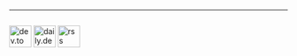 
---

<p style='display:flex; gap:4rem'>
	
<a href="https://dev.to/vyshnavprasad" target="blank"><img align="center" src="public/static/svg/dev-to.svg" alt="dev.to" height="40" width="40" /></a>
<a href="https://app.daily.dev/vyshnavprasad" target="blank"><img align="center" src="public/static/svg/daily-dev.svg" alt="daily.dev" height="40" width="40" /></a>
<a href="https://vyshnavprasad.pages.dev/rss.xml" target="blank"><img align="center" src="public/static/svg/rss.svg" alt="rss" height="40" width="40" /></a>

</p>


